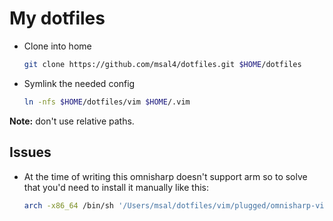 # My dotfiles

- Clone into home
    ```bash
    git clone https://github.com/msal4/dotfiles.git $HOME/dotfiles
    ```

- Symlink the needed config
    ```bash
    ln -nfs $HOME/dotfiles/vim $HOME/.vim
    ```
**Note:** don't use relative paths.

## Issues
- At the time of writing this omnisharp doesn't support arm so to solve that you'd need to install it manually like this:
    ```bash
    arch -x86_64 /bin/sh '/Users/msal/dotfiles/vim/plugged/omnisharp-vim/installer/omnisharp-manager.sh'   -l '/Users/msal/.cache/omnisharp-vim/omnisharp-roslyn'
    ```
